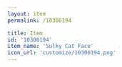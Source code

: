 ```yaml
---
layout: item
permalink: /10300194

title: Item
id: '10300194'
item_name: 'Sulky Cat Face'
icon_url: 'customize/10300194.png'
---
```

